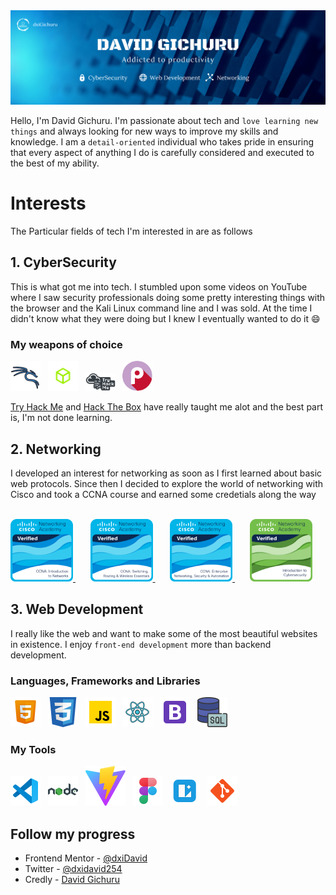 <img src="./banner.png" alt="banner"/>

Hello, I'm David Gichuru. I'm passionate about tech and `love learning new things` and always looking for new ways to improve my skills and knowledge. I am a `detail-oriented` individual who takes pride in ensuring that every aspect of anything I do is carefully considered and executed to the best of my ability.

# Interests

The Particular fields of tech I'm interested in are as follows

## 1. CyberSecurity 

This is what got me into tech. I stumbled upon some videos on YouTube where I saw security professionals doing some pretty interesting things with the browser and the Kali Linux command line and I was sold. At the time I didn't know what they were doing but I knew I eventually wanted to do it :smile:

### My weapons of choice
![Kali Linux](./icons8-kali-linux-48.png) &nbsp;
<img src="./HTB.png" alt="Hack The Box" width="48"/> &nbsp;
<img src="./THM.webp" alt="Try Hack Me" width="48"/> &nbsp;
<img src="./Pico ctf.png" alt="Pico ctf" width="48"/> &nbsp;

[Try Hack Me](https://tryhackme.com/) and [Hack The Box](https://www.hackthebox.com/) have really taught me alot and the best part is, I'm not done learning.



## 2. Networking

I developed an interest for networking as soon as I first learned about basic web protocols. Since then I decided to explore the world of networking with Cisco and took a CCNA course and earned some credetials along the way

<br/>

<a href="https://www.credly.com/users/david-gichuru.7f767a1d/badges">
<img src="ccna-introduction-to-networks.png" alt="introduction to networks badge" width="100"/>
</a>&nbsp; &nbsp; &nbsp;
<a href="https://www.credly.com/users/david-gichuru.7f767a1d/badges">
<img src="ccna-switching-routing-and-wireless-essentials.1.png" alt="switching, routing, and wireless essentials badge" width="100"/>
</a> &nbsp; &nbsp; &nbsp;
<a href="https://www.credly.com/users/david-gichuru.7f767a1d/badges">
<img src="ccna-enterprise-networking-security-and-automation.png" alt="badge" width="100"/>
</a> &nbsp; &nbsp; &nbsp;
<a href="https://www.credly.com/users/david-gichuru.7f767a1d/badges">
<img src="introduction-to-cybersecurity.png" alt="Introduction to cybersecurity badge" width="100"/>
</a>

## 3. Web Development 
I really like the web and want to make some of the most beautiful websites in existence. I enjoy `front-end development` more than backend development.

### Languages, Frameworks and Libraries

![](./icons8-html-5-48.png) &nbsp;
![](./icons8-cascading-style-sheets-language-48.png) &nbsp;
![](./icons8-javascript-48.png) &nbsp;
![](./icons8-react-48.png) &nbsp;
![](./icons8-bootstrap-48.png) &nbsp;
![](./icons8-sql-48.png)

### My Tools

![Code Editor](./icons8-visual-studio-code-2019-48.png) &nbsp;
![Node JS](./icons8-nodejs-48.png) &nbsp;
![Vite](./vite.svg) &nbsp;
![Figma](./icons8-figma-48%20.png) &nbsp;
![Lunacy](./icons8-lunacy-48.png) &nbsp;
![](./icons8-git-48.png)

## Follow my progress

- Frontend Mentor - [@dxiDavid](https://www.frontendmentor.io/profile/dxiDavid)
- Twitter - [@dxidavid254](https://www.twitter.com/dxidavid254)
- Credly - [David Gichuru](https://www.credly.com/users/david-gichuru.7f767a1d)
